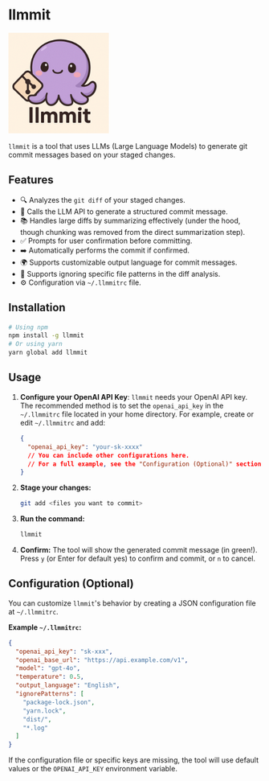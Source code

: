 # llmmit

<img src="./images/logo.png" alt="logo" width="200"/>

`llmmit` is a tool that uses LLMs (Large Language Models) to generate git commit messages based on your staged changes.

## Features

-   🔍 Analyzes the `git diff` of your staged changes.
-   🤖 Calls the LLM API to generate a structured commit message.
-   📚 Handles large diffs by summarizing effectively (under the hood, though chunking was removed from the direct summarization step).
-   ✅ Prompts for user confirmation before committing.
-   ➡️ Automatically performs the commit if confirmed.
-   🌍 Supports customizable output language for commit messages.
-   🚫 Supports ignoring specific file patterns in the diff analysis.
-   ⚙️ Configuration via `~/.llmmitrc` file.

## Installation

```bash
# Using npm
npm install -g llmmit 
# Or using yarn
yarn global add llmmit
```

## Usage

1.  **Configure your OpenAI API Key**: `llmmit` needs your OpenAI API key. The recommended method is to set the `openai_api_key` in the `~/.llmmitrc` file located in your home directory.
    For example, create or edit `~/.llmmitrc` and add:
    ```json
    {
      "openai_api_key": "your-sk-xxxx"
      // You can include other configurations here.
      // For a full example, see the "Configuration (Optional)" section.
    }
    ```

2.  **Stage your changes:**
    ```bash
    git add <files you want to commit>
    ```

3.  **Run the command:**
    ```bash
    llmmit
    ```

4.  **Confirm:** The tool will show the generated commit message (in green!). Press `y` (or Enter for default yes) to confirm and commit, or `n` to cancel.

## Configuration (Optional)

You can customize `llmmit`'s behavior by creating a JSON configuration file at `~/.llmmitrc`.

**Example `~/.llmmitrc`:**

```json
{
  "openai_api_key": "sk-xxx",
  "openai_base_url": "https://api.example.com/v1",
  "model": "gpt-4o",
  "temperature": 0.5,
  "output_language": "English",
  "ignorePatterns": [
    "package-lock.json",
    "yarn.lock",
    "dist/",
    "*.log"
  ]
}
```

If the configuration file or specific keys are missing, the tool will use default values or the `OPENAI_API_KEY` environment variable.
